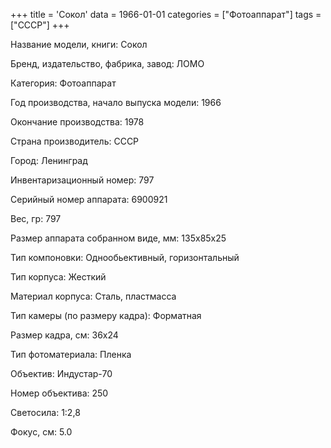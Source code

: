 +++
title = 'Сокол'
data = 1966-01-01
categories = ["Фотоаппарат"]
tags = ["СССР"]
+++

Название модели, книги: Сокол

Бренд, издательство, фабрика, завод: ЛОМО

Категория: Фотоаппарат

Год производства, начало выпуска модели: 1966

Окончание производства: 1978

Страна производитель: СССР

Город: Ленинград

Инвентаризационный номер: 797

Серийный номер аппарата: 6900921

Вес, гр: 797

Размер аппарата  собранном виде, мм: 135х85х25

Тип компоновки: Однообьективный, горизонтальный

Тип корпуса: Жесткий

Материал корпуса: Сталь, пластмасса

Тип камеры (по размеру кадра): Форматная

Размер кадра, см: 36х24

Тип фотоматериала: Пленка

Объектив: Индустар-70

Номер объектива: 250

Светосила: 1:2,8

Фокус, см: 5.0


